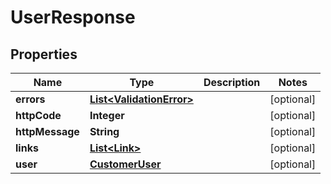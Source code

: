 
# UserResponse

## Properties
Name | Type | Description | Notes
------------ | ------------- | ------------- | -------------
**errors** | [**List&lt;ValidationError&gt;**](ValidationError.md) |  |  [optional]
**httpCode** | **Integer** |  |  [optional]
**httpMessage** | **String** |  |  [optional]
**links** | [**List&lt;Link&gt;**](Link.md) |  |  [optional]
**user** | [**CustomerUser**](CustomerUser.md) |  |  [optional]



